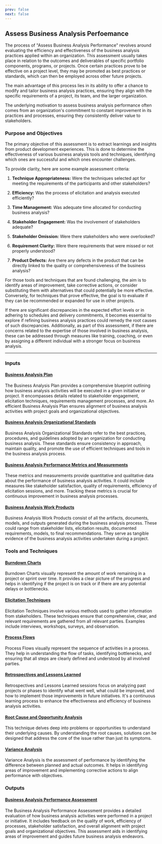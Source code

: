 ```yaml
---
prev: false
next: false
---
```


## Assess Business Analysis Perfoemance

The process of "Assess Business Analysis Performance" revolves around evaluating the efficiency and effectiveness of the business analysis practices applied within an organization. This assessment usually takes place in relation to the outcomes and deliverables of specific portfolio components, programs, or projects. Once certain practices prove to be effective on a project level, they may be promoted as best practices or standards, which can then be employed across other future projects.

The main advantage of this process lies in its ability to offer a chance to modify and tailor business analysis practices, ensuring they align with the specific requirements of a project, its team, and the larger organization.

The underlying motivation to assess business analysis performance often comes from an organization's commitment to constant improvement in its practices and processes, ensuring they consistently deliver value to stakeholders.

### Purpose and Objectives

The primary objective of this assessment is to extract learnings and insights from product development experiences. This is done to determine the effectiveness of various business analysis tools and techniques, identifying which ones are successful and which ones encounter challenges.

To provide clarity, here are some example assessment criteria:

1. **Technique Appropriateness:** Were the techniques selected apt for meeting the requirements of the participants and other stakeholders?

2. **Efficiency:** Was the process of elicitation and analysis executed efficiently?

3. **Time Management:** Was adequate time allocated for conducting business analysis?

4. **Stakeholder Engagement:** Was the involvement of stakeholders adequate?

5. **Stakeholder Omission:** Were there stakeholders who were overlooked?

6. **Requirement Clarity:** Were there requirements that were missed or not properly understood?

7. **Product Defects:** Are there any defects in the product that can be directly linked to the quality or comprehensiveness of the business analysis?

For those tools and techniques that are found challenging, the aim is to identify areas of improvement, take corrective actions, or consider substituting them with alternatives that could potentially be more effective. Conversely, for techniques that prove effective, the goal is to evaluate if they can be recommended or expanded for use in other projects.

If there are significant discrepancies in the expected effort levels or in adhering to schedules and delivery commitments, it becomes essential to explore if refining business analysis practices could remedy the root causes of such discrepancies. Additionally, as part of this assessment, if there are concerns related to the expertise of those involved in business analysis, these can be addressed through measures like training, coaching, or even by assigning a different individual with a stronger focus on business analysis.

---

### Inputs

#### [Business Analysis Plan](/content/gist/business-analysis/inputs-outputs/assessment-of-business-value.md)

The Business Analysis Plan provides a comprehensive blueprint outlining how business analysis activities will be executed in a given initiative or project. It encompasses details related to stakeholder engagement, elicitation techniques, requirements management processes, and more. An efficient Business Analysis Plan ensures alignment of business analysis activities with project goals and organizational objectives.

#### [Business Analysis Organizational Standards](/content/gist/business-analysis/inputs-outputs/assessment-of-business-value.md)

Business Analysis Organizational Standards refer to the best practices, procedures, and guidelines adopted by an organization for conducting business analysis. These standards ensure consistency in approach, maintain quality, and promote the use of efficient techniques and tools in the business analysis process.

#### [Business Analysis Performance Metrics and Measurements](/content/gist/business-analysis/inputs-outputs/assessment-of-business-value.md)

These metrics and measurements provide quantitative and qualitative data about the performance of business analysis activities. It could include measures like stakeholder satisfaction, quality of requirements, efficiency of elicitation sessions, and more. Tracking these metrics is crucial for continuous improvement in business analysis processes.

#### [Business Analysis Work Products](/content/gist/business-analysis/inputs-outputs/assessment-of-business-value.md)

Business Analysis Work Products consist of all the artifacts, documents, models, and outputs generated during the business analysis process. These could range from stakeholder lists, elicitation results, documented requirements, models, to final recommendations. They serve as tangible evidence of the business analysis activities undertaken during a project.

### Tools and Techniques

#### [Burndown Charts](/content/gist/business-analysis/tools-techniques/benchmarking.md)

Burndown Charts visually represent the amount of work remaining in a project or sprint over time. It provides a clear picture of the progress and helps in identifying if the project is on track or if there are any potential delays or bottlenecks.

#### [Elicitation Techniques](/content/gist/business-analysis/tools-techniques/benchmarking.md)

Elicitation Techniques involve various methods used to gather information from stakeholders. These techniques ensure that comprehensive, clear, and relevant requirements are gathered from all relevant parties. Examples include interviews, workshops, surveys, and observation.

#### [Process Flows](/content/gist/business-analysis/tools-techniques/benchmarking.md)

Process Flows visually represent the sequence of activities in a process. They help in understanding the flow of tasks, identifying bottlenecks, and ensuring that all steps are clearly defined and understood by all involved parties.

#### [Retrospectives and Lessons Learned](/content/gist/business-analysis/tools-techniques/benchmarking.md)

Retrospectives and Lessons Learned sessions focus on analyzing past projects or phases to identify what went well, what could be improved, and how to implement those improvements in future initiatives. It's a continuous learning process to enhance the effectiveness and efficiency of business analysis activities.

#### [Root Cause and Opportunity Analysis](/content/gist/business-analysis/tools-techniques/benchmarking.md)

This technique delves deep into problems or opportunities to understand their underlying causes. By understanding the root causes, solutions can be designed that address the core of the issue rather than just its symptoms.

#### [Variance Analysis](/content/gist/business-analysis/tools-techniques/benchmarking.md)

Variance Analysis is the assessment of performance by identifying the difference between planned and actual outcomes. It helps in identifying areas of improvement and implementing corrective actions to align performance with objectives.

### Outputs

#### [Business Analysis Performance Assessment](/content/gist/business-analysis/inputs-outputs/assessment-of-business-value.md)

The Business Analysis Performance Assessment provides a detailed evaluation of how business analysis activities were performed in a project or initiative. It includes feedback on the quality of work, efficiency of processes, stakeholder satisfaction, and overall alignment with project goals and organizational objectives. This assessment aids in identifying areas of improvement and guides future business analysis endeavors.
